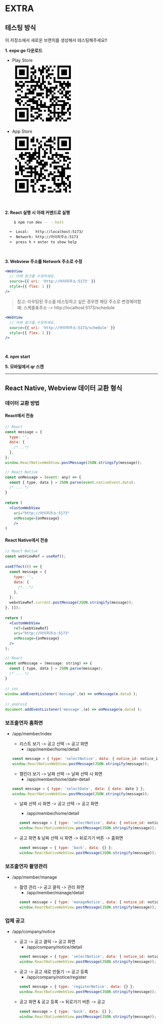 # EXTRA

## 테스팅 방식

이 저장소에서 새로운 브랜치를 생성해서 테스팅해주세요!!

**1. expo go 다운로드**

- Play Store <br/>
  <img src="/assets/develop/play_store.png" width="200" height="200">

- App Store <br/>
  <img src="/assets/develop/app_store.png" width="200" height="200">

<br/>

**2. React 실행 시 아래 커멘드로 실행**

```bash
    $ npm run dev -- --host
```

```bash
  ➜  Local:   http://localhost:5173/
  ➜  Network: http://아이피주소:5173
  ➜  press h + enter to show help
```

<br/>

**3. Webview 주소를 Network 주소로 수정**

```jsx
<WebView
  // 아래 링크를 수정하세요.
  source={{ uri: 'http://아이피주소:5173' }}
  style={{ flex: 1 }}
/>
```

> 참고: 라우팅된 주소를 테스팅하고 싶은 경우엔 해당 주소로 변경해야함<br/>
> 예: 스케줄표주소 -> http://localhost:5173/schedule

```jsx
<WebView
  // 아래 링크를 수정하세요.
  source={{ uri: 'http://아이피주소:5173/schedule' }}
  style={{ flex: 1 }}
/>
```

<br/>

**4. npm start**

**5. 모바일에서 qr 스캔**

---

## React Native, Webview 데이터 교환 형식

### 데이터 교환 방법

#### React에서 전송

```js
// React
const message = {
  type: '',
  data: {
    /*...*/
  },
};
window.ReactNativeWebView.postMessage(JSON.stringify(message));
```

```jsx
// React Native
const onMessage = (event: any) => {
  const { type, data } = JSON.parse(event.nativeEvent.data);
  /* ... */
}

return (
  <CustomWebView
    uri="http://아이피주소:5173"
    onMessage={onMessage}
    />
)
```

#### React Native에서 전송

```jsx
// React Native
const webViewRef = useRef();

useEffect(() => {
  const message = {
    type: '',
    data: {
      /*...*/
    },
  };
  webvViewRef.current.postMessage(JSON.stringify(message));
}, []);

return (
  <CustomWebView
    ref={webViewRef}
    uri="http://아이피주소:5173"
    onMessage={onMessage}
  />
);
```

```js
// React
const onMessage = (message: string) => {
  const { type, data } = JSON.parse(message);
  /* ... */
}

// ios
window.addEventListener('message',(e) => onMessage(e.data) );

// android
document.addEventListener('message',(e) => onMessage(e.data) );
```

### 보조출연자 홈화면

- /app/member/index

  - 리스트 보기 -> 공고 선택 -> 공고 화면
    - /app/member/home/detail

  ```js
  const message = { type: 'selectNotice', data: { notice_id: notice_id } };
  window.ReactNativeWebView.postMessage(JSON.stringify(message));
  ```

  - 캘린더 보기 -> 날짜 선택 -> 날짜 선택 시 화면
    - /app/member/home/date-detail

  ```js
  const message = { type: 'selectDate', data: { date: date } };
  window.ReactNativeWebView.postMessage(JSON.stringify(message));
  ```

  - 날짜 선택 시 화면 -> 공고 선택 -> 공고 화면

    - /app/member/home/detail

    ```js
    const message = { type: 'selectNotice', data: { notice_id: notice_id } };
    window.ReactNativeWebView.postMessage(JSON.stringify(message));
    ```

  - 공고 화면 & 날짜 선택 시 화면 -> 뒤로가기 버튼 -> 홈화면
    ```js
    const message = { type: 'back', data: {} };
    window.ReactNativeWebView.postMessage(JSON.stringify(message));
    ```

### 보조출연자 촬영관리

- /app/member/manage

  - 촬영 관리 -> 공고 클릭 -> 관리 화면
    - /app/member/manage/detail
    ```js
    const message = { type: 'manageNotice', data: { notice_id: notice_id } };
    window.ReactNativeWebView.postMessage(JSON.stringify(message));
    ```

### 업체 공고

- /app/company/notice

  - 공고 -> 공고 클릭 -> 공고 화면
    - /app/company/notice/detail
    ```js
    const message = { type: 'selectNotice', data: { notice_id: notice_id } };
    window.ReactNativeWebView.postMessage(JSON.stringify(message));
    ```
  - 공고 -> 공고 새로 만들기 -> 공고 등록
    - /app/company/notice/register
    ```js
    const message = { type: 'registerNotice', data: {} };
    window.ReactNativeWebView.postMessage(JSON.stringify(message));
    ```
  - 공고 화면 & 공고 등록 -> 뒤로가기 버튼 -> 공고
    ```js
    const message = { type: 'back', data: {} };
    window.ReactNativeWebView.postMessage(JSON.stringify(message));
    ```
